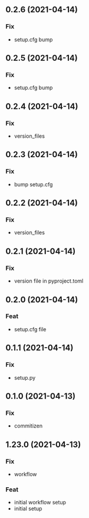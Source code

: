 ## 0.2.6 (2021-04-14)

### Fix

- setup.cfg bump

## 0.2.5 (2021-04-14)

### Fix

- setup.cfg bump

## 0.2.4 (2021-04-14)

### Fix

- version_files

## 0.2.3 (2021-04-14)

### Fix

- bump setup.cfg

## 0.2.2 (2021-04-14)

### Fix

- version_files

## 0.2.1 (2021-04-14)

### Fix

- version file in pyproject.toml

## 0.2.0 (2021-04-14)

### Feat

- setup.cfg file

## 0.1.1 (2021-04-14)

### Fix

- setup.py

## 0.1.0 (2021-04-13)

### Fix

- commitizen

## 1.23.0 (2021-04-13)

### Fix

- workflow

### Feat

- initial workflow setup
- initial setup
